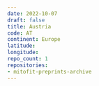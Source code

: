 ```yaml
---
date: 2022-10-07
draft: false
title: Austria
code: AT
continent: Europe
latitude:
longitude:
repo_count: 1
repositories:
- mitofit-preprints-archive
---
```




